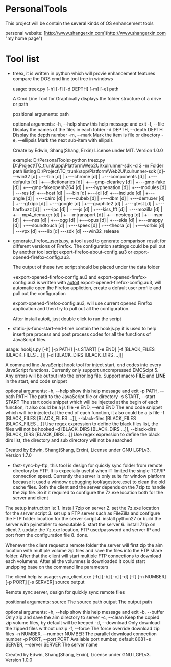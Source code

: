 # PersonalTools
This project will be contain the several kinds of OS enhancement tools

personal website: [http://www.shangerxin.com](http://www.shangerxin.com "my home page")

# Tool list
- treex, it is written in python which will provie enhancement features compare the DOS cmd line tool tree in windows

	usage: treex.py [-h] [-f] [-d DEPTH] [-m] [-e] path
	
	A Cmd Line Tool for Graphically displays the folder structure of a drive or
	path
	
	positional arguments:
	  path
	
	optional arguments:
	  -h, --help            show this help message and exit
	  -f, --file            Display the names of the files in each folder
	  -d DEPTH, --depth DEPTH
	                        Display the depth number
	  -m, --mark            Mark the item is file or directory
	  -e, --ellipsis        Mark the next sub-item with ellipsis
	
	Create by Edwin, Shang(Shang, Erxin) License under MIT. Version 1.0.0

	example:
	D:\PersonalTools>python treex.py D:\Project\TC_trunk\app\Platform\Web2UI\xulrunner-sdk -d 3 -m
	Folder path listing
	D:\Project\TC_trunk\app\Platform\Web2UI\xulrunner-sdk
	[d]\---win32
	[d]    +---bin
	[d]    |   +---chrome
	[d]    |   +---components
	[d]    |   +---defaults
	[d]    |   +---dictionaries
	[d]    |   +---gmp-clearkey
	[d]    |   +---gmp-fake
	[d]    |   +---gmp-fakeopenh264
	[d]    |   +---hyphenation
	[d]    |   +---modules
	[d]    |   \---res
	[d]    +---host
	[d]    |   \---bin
	[d]    +---idl
	[d]    +---include
	[d]    |   +---angle
	[d]    |   +---cairo
	[d]    |   +---cubeb
	[d]    |   +---dbm
	[d]    |   +---demuxer
	[d]    |   +---gfxipc
	[d]    |   +---google
	[d]    |   +---graphite2
	[d]    |   +---gtest
	[d]    |   +---harfbuzz
	[d]    |   +---ipc
	[d]    |   +---js
	[d]    |   +---kiss_fft
	[d]    |   +---mozilla
	[d]    |   +---mp4_demuxer
	[d]    |   +---mtransport
	[d]    |   +---nestegg
	[d]    |   +---nspr
	[d]    |   +---nss
	[d]    |   +---ogg
	[d]    |   +---opus
	[d]    |   +---skia
	[d]    |   +---snappy
	[d]    |   +---soundtouch
	[d]    |   +---speex
	[d]    |   +---theora
	[d]    |   +---vorbis
	[d]    |   \---vpx
	[d]    +---lib
	[d]    \---sdk
    [d]        \---win32_release

- generate_firefox_userjs.py, a tool used to generate comparison result for different versions of Firefox. The configuration settings could be pull out by another tool script export-firefox-about-config.au3 or export-opened-firefox-config.au3. 
	
	The output of these two script should be placed under the data folder

    +export-opened-firefox-config.au3 and export-opened-firefox-config.au3 is written with [autoit](https://www.autoitscript.com/site/autoit/ "autoit")
	export-opened-firefox-config.au3, will automatic open the Firefox appliction, create a default user profile and pull out the configuration
 
	export-opened-firefox-config.au3, will use current opened Firefox application and then try to pull out all the configuration. 

	After install autoit, just double click to run the script 

- static-js-func-start-end-time contain the hookjs.py it is used to help insert pre process and post process codes for all the functions of JavaScript files. 

usage: hookjs.py [-h] [-p PATH] [-s START] [-e END]
                 [-f [BLACK_FILES [BLACK_FILES ...]]]
                 [-d [BLACK_DIRS [BLACK_DIRS ...]]]

A command line JavaScript hook tool for inject start, end codes into every
JavaScript functions. Currently only support uncompressed EMCScipt 5. Any
errors will be output into the error.log file. Support macro __FILE__ and
__LINE__ in the start, end code snippet

optional arguments:
  -h, --help            show this help message and exit
  -p PATH, --path PATH  The path to the JavaScript file or directory
  -s START, --start START
                        The start code snippet which will be injected at the
                        begin of each function, it also could be a js file
  -e END, --end END     The end code snippet which will be injected at the end
                        of each function, it also could be a js file
  -f [BLACK_FILES [BLACK_FILES ...]], --black-files [BLACK_FILES [BLACK_FILES ...]]
                        Use regex expression to define the black files list,
                        the files will not be hooked
  -d [BLACK_DIRS [BLACK_DIRS ...]], --black-dirs [BLACK_DIRS [BLACK_DIRS ...]]
                        Use regex expression to define the black dirs list,
                        the directory and sub directory will not be searched

Created by Edwin, Shang(Shang, Erxin), License under GNU LGPLv3. Version 1.7.0

- fast-sync-by-ftp, this tool is design for quickly sync folder from remote directory by FTP. It is expecially useful when IT limited the single TCP/IP connection speed. Currently the server is only suite for window platform because it used a window debugging tool(agestore.exe) to clean the old cache files. Both the client and the server depends on the 7zip to handle the zip file. So it it required to configure the 7z.exe location both for the server and client 

The setup instruction is:
    1. install 7zip on server 
    2. set the 7z.exe location for the server script 
    3. set up a FTP server such as FileZilla and configure the FTP folder location for the server script 
    4. install python27 or build the server with pyinstaller to executable 
    5. start the server 
    6. install 7zip on client
    7. update the 7z.exe location, FTP user/password and server IP and port from the configuration file
    8. done. 
    
Whenever the client request a remote folder the server will first zip the aim location with multiple volume zip files and save the files into the FTP share folder. After that the client will start multiple FTP connections to download each volumens. After all the volumnes is downloaded it could start unzipping base on the command line parameters 

The client help is:
usage: sync_client.exe [-h] [-b] [-c] [-d] [-f] [-n NUMBER] [-p PORT]
                       [-s SERVER]
                       source output

Remote sync server, design for quickly sync remote files

positional arguments:
  source                The source path
  output                The output path

optional arguments:
  -h, --help            show this help message and exit
  -b, --buffer          Only zip and save the aim directory to server
  -c, --clean           Keep the copied zip volume files, by default will be
                        keeped
  -d, --download        Only download the zipped files without unzip
  -f, --force           The force override download zip files
  -n NUMBER, --number NUMBER
                        The parallel download connection number
  -p PORT, --port PORT  Avaliable port number, default 8081
  -s SERVER, --server SERVER
                        The server name
                        
Created by Edwin, Shang(Shang, Erxin), License under GNU LGPLv3. Version 1.0.0                   
	